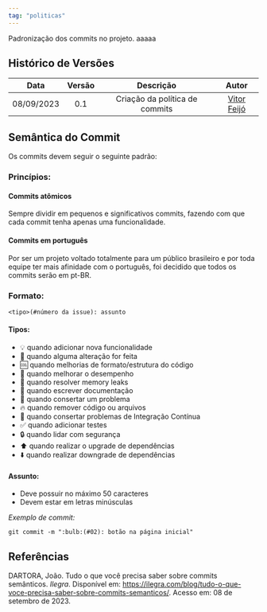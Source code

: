 ```yaml
---
tag: "politicas"
---
```

Padronização dos commits no projeto. aaaaa

## Histórico de Versões


| Data       | Versão | Descrição                                 | Autor             |
| :--------: | :----: | :----------:                              | :---------------: |
| 08/09/2023 |  0.1   | Criação da política de commits           | [Vitor Feijó](https://github.com/vitorfleonardo)|

## Semântica do Commit

Os commits devem seguir o seguinte padrão:

### Princípios:

#### Commits atômicos
Sempre dividir em pequenos e significativos commits, fazendo com que cada commit tenha apenas uma funcionalidade.

#### Commits em português
Por ser um projeto voltado totalmente para um público brasileiro e por toda equipe ter mais afinidade com o português, foi decidido que todos os commits serão em pt-BR.

### Formato:
```
<tipo>(#número da issue): assunto
```

#### Tipos:
- :bulb: quando adicionar nova funcionalidade
- :repeat: quando alguma alteração for feita
- :cool: quando melhorias de formato/estrutura do código
- :racehorse: quando melhorar o desempenho
- 🚱  quando resolver memory leaks
- :pencil: quando escrever documentação
- :bug: quando consertar um problema
- :fire: quando remover código ou arquivos
- :green_heart: quando consertar problemas de Integração Contínua
- :white_check_mark: quando adicionar testes
- :lock: quando lidar com segurança
- :arrow_up: quando realizar o upgrade de dependências
- :arrow_down: quando realizar downgrade de dependências

#### Assunto:
- Deve possuir no máximo 50 caracteres
- Devem estar em letras minúsculas

*Exemplo de commit:*
```
git commit -m ":bulb:(#02): botão na página inicial"
```

## Referências

DARTORA, João. Tudo o que você precisa saber sobre commits semânticos. *Ilegra*. Disponível em: <https://ilegra.com/blog/tudo-o-que-voce-precisa-saber-sobre-commits-semanticos/>. Acesso em: 08 de setembro de 2023.
